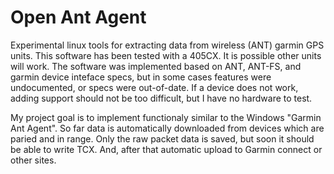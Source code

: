 Open Ant Agent
===================

Experimental linux tools for extracting data from wireless (ANT) garmin GPS units. This software has been tested with a 405CX. It is possible other units will work. The software was implemented based on ANT, ANT-FS, and garmin device inteface specs, but in some cases features were undocumented, or specs were out-of-date. If a device does not work, adding support should not be too difficult, but I have no hardware to test.

My project goal is to implement functionaly similar to the Windows "Garmin Ant Agent". So far data is automatically downloaded from devices which are paried and in range. Only the raw packet data is saved, but soon it should be able to write TCX. And, after that automatic upload to Garmin connect or other sites.
